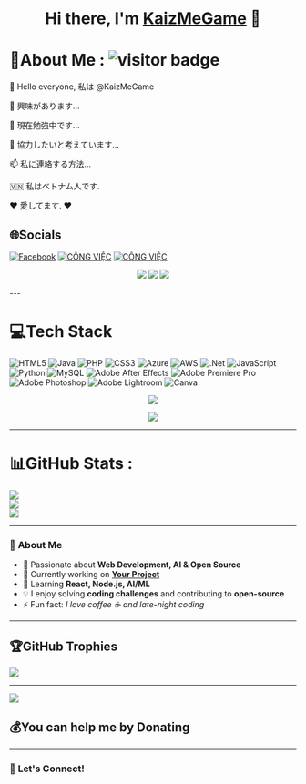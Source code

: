<h1 align="center">Hi there, I'm <a href="https://github.com/your-username">KaizMeGame</a> 👋</h1>

# 💫About Me : ![visitor badge](https://visitor-badge.laobi.icu/badge?page_id=jwenjian.visitor-badge&left_text=MyPageVisitors)

👋 Hello everyone, 私は @KaizMeGame

👀 興味があります...

🌱 現在勉強中です...

💞️ 協力したいと考えています...

📫 私に連絡する方法...

🇻🇳 私はベトナム人です.

❤️ 愛してます. ❤️

## 🌐Socials
[![Facebook](https://img.shields.io/badge/Facebook-%231877F2.svg?logo=Facebook&logoColor=white)](https://facebook.com/https://www.facebook.com/kaizdepzaiii) 
[![CÔNG VIỆC](https://img.shields.io/badge/Portfolio-%F0%9F%92%BC-ff69b4)](kaizmegame.github.io) 
[![CÔNG VIỆC](https://img.shields.io/badge/Portfolio-%F0%9F%92%BC-ff69b4)](kaizmegame.github.io) 
<p align="center">
  <a href="https://your-website.com"><img src="https://img.shields.io/badge/Portfolio-%F0%9F%92%BC-ff69b4" /></a>
  <a href="https://linkedin.com/in/your-linkedin"><img src="https://img.shields.io/badge/LinkedIn-%230077B5.svg?&style=flat&logo=linkedin&logoColor=white" /></a>
  <a href="mailto:your-email@gmail.com"><img src="https://img.shields.io/badge/Email-%23D14836.svg?&style=flat&logo=gmail&logoColor=white" /></a>
</p>
---


# 💻Tech Stack
![HTML5](https://img.shields.io/badge/html5-%23E34F26.svg?style=plastic&logo=html5&logoColor=white) ![Java](https://img.shields.io/badge/java-%23ED8B00.svg?style=plastic&logo=java&logoColor=white) ![PHP](https://img.shields.io/badge/php-%23777BB4.svg?style=plastic&logo=php&logoColor=white) ![CSS3](https://img.shields.io/badge/css3-%231572B6.svg?style=plastic&logo=css3&logoColor=white) ![Azure](https://img.shields.io/badge/azure-%230072C6.svg?style=plastic&logo=azure-devops&logoColor=white) ![AWS](https://img.shields.io/badge/AWS-%23FF9900.svg?style=plastic&logo=amazon-aws&logoColor=white) ![.Net](https://img.shields.io/badge/.NET-5C2D91?style=plastic&logo=.net&logoColor=white) ![JavaScript](https://img.shields.io/badge/javascript-%23323330.svg?style=plastic&logo=javascript&logoColor=%23F7DF1E) ![Python](https://img.shields.io/badge/python-3670A0?style=plastic&logo=python&logoColor=ffdd54) ![MySQL](https://img.shields.io/badge/mysql-%2300f.svg?style=plastic&logo=mysql&logoColor=white) ![Adobe After Effects](https://img.shields.io/badge/Adobe%20After%20Effects-9999FF.svg?style=plastic&logo=Adobe%20After%20Effects&logoColor=white) ![Adobe Premiere Pro](https://img.shields.io/badge/Adobe%20Premiere%20Pro-9999FF.svg?style=plastic&logo=Adobe%20Premiere%20Pro&logoColor=white) ![Adobe Photoshop](https://img.shields.io/badge/adobephotoshop-%2331A8FF.svg?style=plastic&logo=adobephotoshop&logoColor=white) ![Adobe Lightroom](https://img.shields.io/badge/Adobe%20Lightroom-31A8FF.svg?style=plastic&logo=Adobe%20Lightroom&logoColor=white) ![Canva](https://img.shields.io/badge/Canva-%2300C4CC.svg?style=plastic&logo=Canva&logoColor=white)

<p align="center">
  <img src="https://skillicons.dev/icons?i=html,css,js,ts,react,nodejs,express,mongodb,python,git,github,figma" />
</p>

<p align="center">
  <a href="https://github.com/your-username"><img src="https://img.shields.io/github/followers/your-username?label=Follow&style=social" /></a>
</p>

---

# 📊GitHub Stats :
![](https://github-readme-stats.vercel.app/api?username=KaizMeGame&theme=shades-of-purple&hide_border=true&include_all_commits=true&count_private=true)<br/>
![](https://github-readme-streak-stats.herokuapp.com/?user=KaizMeGame&theme=shades-of-purple&hide_border=true)<br/>
![](https://github-readme-stats.vercel.app/api/top-langs/?username=KaizMeGame&theme=shades-of-purple&hide_border=true&include_all_commits=true&count_private=true&layout=compact)

---

### 🚀 **About Me**  
- 🎯 Passionate about **Web Development, AI & Open Source**  
- 🔭 Currently working on **[Your Project](https://github.com/your-repo)**  
- 🌱 Learning **React, Node.js, AI/ML**  
- 💡 I enjoy solving **coding challenges** and contributing to **open-source**  
- ⚡ Fun fact: _I love coffee ☕ and late-night coding_  

---

## 🏆GitHub Trophies
![](https://github-trophies.vercel.app/?username=KaizMeGame&theme=dark_dimmed&no-frame=false&no-bg=false&margin-w=4)

---
[![](https://visitcount.itsvg.in/api?id=KaizMeGame&icon=7&color=0)](https://visitcount.itsvg.in)

  ## 💰You can help me by Donating


  <!-- Proudly created with GPRM ( https://gprm.itsvg.in ) -->
  ---

### 📌 **Let's Connect!**  
  

